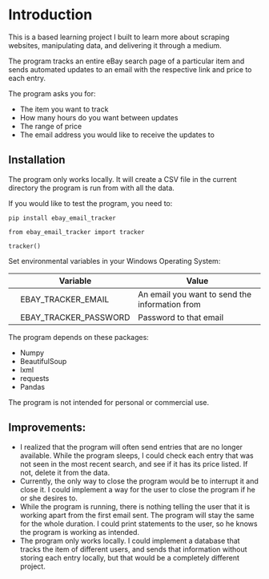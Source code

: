 # Introduction 

This is a based learning project I built to learn more about scraping websites, manipulating data, and delivering it through a medium.

The program tracks an entire eBay search page of a particular item and sends automated updates to an email with the respective link and price to each entry.

The program asks you for:
  - The item you want to track
  - How many hours do you want between updates
  - The range of price
  - The email address you would like to receive the updates to

## Installation

The program only works locally. It will create a CSV file in the current directory the program is run from with all the data. 

If you would like to test the program, you need to:

```
pip install ebay_email_tracker
```
```
from ebay_email_tracker import tracker
```
```
tracker()
```



Set environmental variables in your Windows Operating System:

|                |Variable                        |Value                       |
|----------------|-------------------------------|-----------------------------|
||EBAY_TRACKER_EMAIL          |An email you want to send the information from        |
| |EBAY_TRACKER_PASSWORD            |Password to that email          |

The program depends on these packages:
  - Numpy
  - BeautifulSoup
  - lxml
  - requests
  - Pandas
 
 The program is not intended for personal or commercial use.
 
 ## Improvements:

- I realized that the program will often send entries that are no longer available. While the program sleeps, I could check each entry that was not seen in the most recent search, and see if it has its price listed. If not, delete it from the data.
- Currently, the only way to close the program would be to interrupt it and close it. I could implement a way for the user to close the program if he or she desires to.
- While the program is running, there is nothing telling the user that it is working apart from the first email sent. The program will stay the same for the whole duration. I could print statements to the user, so he knows the program is working as intended.
- The program only works locally. I could implement a database that tracks the item of different users, and sends that information without storing each entry locally, but that would be a completely different project.
